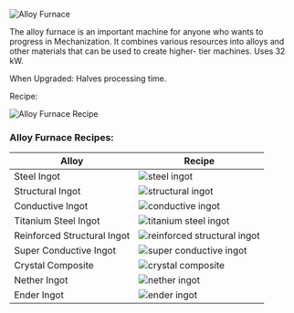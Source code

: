 ![Alloy Furnace](https://i.imgur.com/uFrJM3J.png?1)

The alloy furnace is an important machine for anyone who wants to progress in Mechanization. It combines various resources into alloys and other materials that can be used to create higher- tier machines. Uses 32 kW.

When Upgraded: Halves processing time.

Recipe:

![Alloy Furnace Recipe](https://i.imgur.com/akRGa7y.png?1)

### Alloy Furnace Recipes:

| Alloy | Recipe |
|-------|--------|
| Steel Ingot | ![steel ingot](https://i.imgur.com/kMoqH7I.png?1) |
| Structural Ingot | ![structural ingot](https://i.imgur.com/3VbY6IN.png?1) |
| Conductive Ingot | ![conductive ingot](https://i.imgur.com/Wkppqn1.png?1) |
| Titanium Steel Ingot | ![titanium steel ingot](https://i.imgur.com/mTCH9zD.png?1) |
| Reinforced Structural Ingot | ![reinforced structural ingot](https://i.imgur.com/uY5iKav.png?1) |
| Super Conductive Ingot | ![super conductive ingot](https://i.imgur.com/msvB7t0.png?1) |
| Crystal Composite | ![crystal composite](https://i.imgur.com/HyGrgeo.png?1) |
| Nether Ingot | ![nether ingot](https://i.imgur.com/Ht4uaYD.png?1) |
| Ender Ingot | ![ender ingot](https://i.imgur.com/np1FAgR.png?1) |